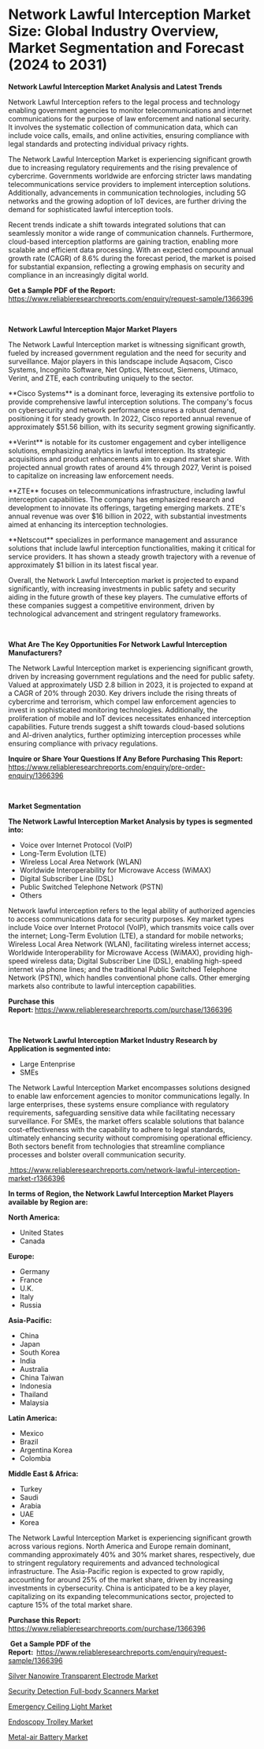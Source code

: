 <p><h1>Network Lawful Interception Market Size: Global Industry Overview, Market Segmentation and Forecast (2024 to 2031)</h1></p><p><strong>Network Lawful Interception Market Analysis and Latest Trends</strong></p>
<p><p>Network Lawful Interception refers to the legal process and technology enabling government agencies to monitor telecommunications and internet communications for the purpose of law enforcement and national security. It involves the systematic collection of communication data, which can include voice calls, emails, and online activities, ensuring compliance with legal standards and protecting individual privacy rights.</p><p>The Network Lawful Interception Market is experiencing significant growth due to increasing regulatory requirements and the rising prevalence of cybercrime. Governments worldwide are enforcing stricter laws mandating telecommunications service providers to implement interception solutions. Additionally, advancements in communication technologies, including 5G networks and the growing adoption of IoT devices, are further driving the demand for sophisticated lawful interception tools.</p><p>Recent trends indicate a shift towards integrated solutions that can seamlessly monitor a wide range of communication channels. Furthermore, cloud-based interception platforms are gaining traction, enabling more scalable and efficient data processing. With an expected compound annual growth rate (CAGR) of 8.6% during the forecast period, the market is poised for substantial expansion, reflecting a growing emphasis on security and compliance in an increasingly digital world.</p></p>
<p><strong>Get a Sample PDF of the Report:&nbsp;</strong> <a href="https://www.reliableresearchreports.com/enquiry/request-sample/1366396?utm_campaign=37&utm_medium=2&utm_source=Github&utm_content=ia&utm_term=05122024&utm_id=network-lawful-interception">https://www.reliableresearchreports.com/enquiry/request-sample/1366396</a></p>
<p>&nbsp;</p>
<p><strong>Network Lawful Interception Major Market Players</strong></p>
<p><p>The Network Lawful Interception market is witnessing significant growth, fueled by increased government regulation and the need for security and surveillance. Major players in this landscape include Aqsacom, Cisco Systems, Incognito Software, Net Optics, Netscout, Siemens, Utimaco, Verint, and ZTE, each contributing uniquely to the sector.</p><p>**Cisco Systems** is a dominant force, leveraging its extensive portfolio to provide comprehensive lawful interception solutions. The company's focus on cybersecurity and network performance ensures a robust demand, positioning it for steady growth. In 2022, Cisco reported annual revenue of approximately $51.56 billion, with its security segment growing significantly.</p><p>**Verint** is notable for its customer engagement and cyber intelligence solutions, emphasizing analytics in lawful interception. Its strategic acquisitions and product enhancements aim to expand market share. With projected annual growth rates of around 4% through 2027, Verint is poised to capitalize on increasing law enforcement needs.</p><p>**ZTE** focuses on telecommunications infrastructure, including lawful interception capabilities. The company has emphasized research and development to innovate its offerings, targeting emerging markets. ZTE's annual revenue was over $16 billion in 2022, with substantial investments aimed at enhancing its interception technologies.</p><p>**Netscout** specializes in performance management and assurance solutions that include lawful interception functionalities, making it critical for service providers. It has shown a steady growth trajectory with a revenue of approximately $1 billion in its latest fiscal year.</p><p>Overall, the Network Lawful Interception market is projected to expand significantly, with increasing investments in public safety and security aiding in the future growth of these key players. The cumulative efforts of these companies suggest a competitive environment, driven by technological advancement and stringent regulatory frameworks.</p></p>
<p>&nbsp;</p>
<p><strong>What Are The Key Opportunities For Network Lawful Interception Manufacturers?</strong></p>
<p><p>The Network Lawful Interception market is experiencing significant growth, driven by increasing government regulations and the need for public safety. Valued at approximately USD 2.8 billion in 2023, it is projected to expand at a CAGR of 20% through 2030. Key drivers include the rising threats of cybercrime and terrorism, which compel law enforcement agencies to invest in sophisticated monitoring technologies. Additionally, the proliferation of mobile and IoT devices necessitates enhanced interception capabilities. Future trends suggest a shift towards cloud-based solutions and AI-driven analytics, further optimizing interception processes while ensuring compliance with privacy regulations.</p></p>
<p><strong>Inquire or Share Your Questions If Any Before Purchasing This Report:</strong> <a href="https://www.reliableresearchreports.com/enquiry/pre-order-enquiry/1366396?utm_campaign=37&utm_medium=2&utm_source=Github&utm_content=ia&utm_term=05122024&utm_id=network-lawful-interception">https://www.reliableresearchreports.com/enquiry/pre-order-enquiry/1366396</a></p>
<p>&nbsp;</p>
<p><strong>Market Segmentation</strong></p>
<p><strong>The Network Lawful Interception Market Analysis by types is segmented into:</strong></p>
<p><ul><li>Voice over Internet Protocol (VoIP)</li><li>Long-Term Evolution (LTE)</li><li>Wireless Local Area Network (WLAN)</li><li>Worldwide Interoperability for Microwave Access (WiMAX)</li><li>Digital Subscriber Line (DSL)</li><li>Public Switched Telephone Network (PSTN)</li><li>Others</li></ul></p>
<p><p>Network lawful interception refers to the legal ability of authorized agencies to access communications data for security purposes. Key market types include Voice over Internet Protocol (VoIP), which transmits voice calls over the internet; Long-Term Evolution (LTE), a standard for mobile networks; Wireless Local Area Network (WLAN), facilitating wireless internet access; Worldwide Interoperability for Microwave Access (WiMAX), providing high-speed wireless data; Digital Subscriber Line (DSL), enabling high-speed internet via phone lines; and the traditional Public Switched Telephone Network (PSTN), which handles conventional phone calls. Other emerging markets also contribute to lawful interception capabilities.</p></p>
<p><strong>Purchase this Report:&nbsp;</strong><a href="https://www.reliableresearchreports.com/purchase/1366396?utm_campaign=37&utm_medium=2&utm_source=Github&utm_content=ia&utm_term=05122024&utm_id=network-lawful-interception">https://www.reliableresearchreports.com/purchase/1366396</a></p>
<p>&nbsp;</p>
<p><strong>The Network Lawful Interception Market Industry Research by Application is segmented into:</strong></p>
<p><ul><li>Large Entenprise</li><li>SMEs</li></ul></p>
<p><p>The Network Lawful Interception Market encompasses solutions designed to enable law enforcement agencies to monitor communications legally. In large enterprises, these systems ensure compliance with regulatory requirements, safeguarding sensitive data while facilitating necessary surveillance. For SMEs, the market offers scalable solutions that balance cost-effectiveness with the capability to adhere to legal standards, ultimately enhancing security without compromising operational efficiency. Both sectors benefit from technologies that streamline compliance processes and bolster overall communication security.</p></p>
<p><a href="https://www.reliableresearchreports.com/network-lawful-interception-market-r1366396?utm_campaign=37&utm_medium=2&utm_source=Github&utm_content=ia&utm_term=05122024&utm_id=network-lawful-interception">&nbsp;https://www.reliableresearchreports.com/network-lawful-interception-market-r1366396</a></p>
<p><strong>In terms of Region, the Network Lawful Interception Market Players available by Region are:</strong></p>
<p>
    <p> <strong> North America: </strong>
        <ul>
            <li>United States</li>
            <li>Canada</li>
        </ul>
        </p> 
    <p> <strong> Europe: </strong>
        <ul>
            <li>Germany</li>
            <li>France</li>
            <li>U.K.</li>
            <li>Italy</li>
            <li>Russia</li>
        </ul>
        </p> 
    <p> <strong> Asia-Pacific: </strong>
        <ul>
            <li>China</li>
            <li>Japan</li>
            <li>South Korea</li>
            <li>India</li>
            <li>Australia</li>
            <li>China Taiwan</li>
            <li>Indonesia</li>
            <li>Thailand</li>
            <li>Malaysia</li>
        </ul>
        </p> 
    <p> <strong> Latin America: </strong>
        <ul>
            <li>Mexico</li>
            <li>Brazil</li>
            <li>Argentina Korea</li>
            <li>Colombia</li>
        </ul>
        </p> 
    <p> <strong> Middle East & Africa: </strong>
        <ul>
            <li>Turkey</li>
            <li>Saudi</li>
            <li>Arabia</li>
            <li>UAE</li>
            <li>Korea</li>
        </ul>
    </p>
    </p>
<p><p>The Network Lawful Interception Market is experiencing significant growth across various regions. North America and Europe remain dominant, commanding approximately 40% and 30% market shares, respectively, due to stringent regulatory requirements and advanced technological infrastructure. The Asia-Pacific region is expected to grow rapidly, accounting for around 25% of the market share, driven by increasing investments in cybersecurity. China is anticipated to be a key player, capitalizing on its expanding telecommunications sector, projected to capture 15% of the total market share.</p></p>
<p><strong>Purchase this Report: </strong><a href="https://www.reliableresearchreports.com/purchase/1366396?utm_campaign=37&utm_medium=2&utm_source=Github&utm_content=ia&utm_term=05122024&utm_id=network-lawful-interception">https://www.reliableresearchreports.com/purchase/1366396</a></p>
<p>&nbsp;<strong>Get a Sample PDF of the Report:&nbsp;&nbsp;</strong><a href="https://www.reliableresearchreports.com/enquiry/request-sample/1366396?utm_campaign=37&utm_medium=2&utm_source=Github&utm_content=ia&utm_term=05122024&utm_id=network-lawful-interception">https://www.reliableresearchreports.com/enquiry/request-sample/1366396</a></p>
<p><strong></strong></p>
<p><p><a href="https://www.linkedin.com/pulse/silver-nanowire-transparent-electrode-market-revenue-demand-forecast-ozyse?utm_campaign=37&utm_medium=2&utm_source=Github&utm_content=ia&utm_term=05122024&utm_id=network-lawful-interception">Silver Nanowire Transparent Electrode Market</a></p><p><a href="https://github.com/luisem4tmccuan/Market-Research-Report-List-1/blob/main/security-detection-full-body-scanners-market.md?utm_campaign=37&utm_medium=2&utm_source=Github&utm_content=ia&utm_term=05122024&utm_id=network-lawful-interception">Security Detection Full-body Scanners Market</a></p><p><a href="https://www.linkedin.com/pulse/emergency-ceiling-light-market-analysis-featuringgrowth-andindustry-sw0me?utm_campaign=37&utm_medium=2&utm_source=Github&utm_content=ia&utm_term=05122024&utm_id=network-lawful-interception">Emergency Ceiling Light Market</a></p><p><a href="https://issuu.com/reportprime-2/docs/endoscopy-trolley-market-size-2030.pptx?utm_campaign=37&utm_medium=2&utm_source=Github&utm_content=ia&utm_term=05122024&utm_id=network-lawful-interception">Endoscopy Trolley Market</a></p><p><a href="https://github.com/wwwkeltoum/Market-Research-Report-List-5/blob/main/metal-air-battery-market.md?utm_campaign=37&utm_medium=2&utm_source=Github&utm_content=ia&utm_term=05122024&utm_id=network-lawful-interception">Metal-air Battery Market</a></p></p>